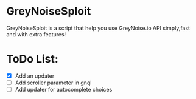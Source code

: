 # GreyNoiseSploit
GreyNoiseSploit is a script that help you use GreyNoise.io API simply,fast and with extra features!

# ToDo List:
- [x] Add an updater
- [ ] Add scroller parameter in gnql
- [ ] Add updater for autocomplete choices
